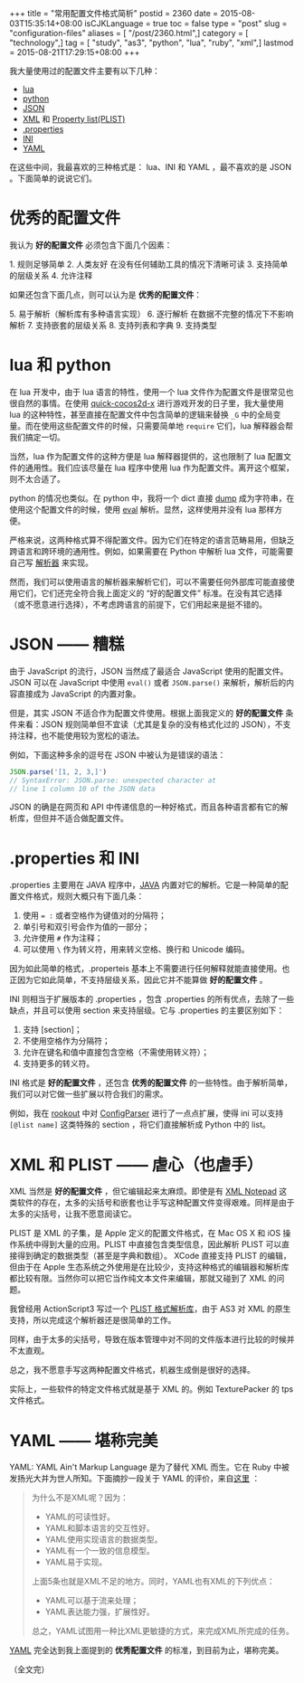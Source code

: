 +++
title = "常用配置文件格式简析"
postid = 2360
date = 2015-08-03T15:35:14+08:00
isCJKLanguage = true
toc = false
type = "post"
slug = "configuration-files"
aliases = [ "/post/2360.html",]
category = [ "technology",]
tag = [ "study", "as3", "python", "lua", "ruby", "xml",]
lastmod = 2015-08-21T17:29:15+08:00
+++


我大量使用过的配置文件主要有以下几种：

- [lua][lua]
- [python][python]
- [JSON][json]
- [XML][xml] 和 [Property list(PLIST)][plist]
- [.properties][properties]
- [INI][ini]
- [YAML][yaml]

在这些中间，我最喜欢的三种格式是： lua、INI 和 YAML ，最不喜欢的是 JSON 。下面简单的说说它们。<!--more-->

# 优秀的配置文件

我认为 **好的配置文件** 必须包含下面几个因素：

1\.	规则足够简单
2\. 人类友好
	在没有任何辅助工具的情况下清晰可读
3\.	支持简单的层级关系
4\.	允许注释

如果还包含下面几点，则可以认为是 **优秀的配置文件**：

5\. 易于解析（解析库有多种语言实现）
6\.	逐行解析
	在数据不完整的情况下不影响解析
7\.	支持嵌套的层级关系
8\.	支持列表和字典
9\.	支持类型

# lua 和 python

在 lua 开发中，由于 lua 语言的特性，使用一个 lua 文件作为配置文件是很常见也很自然的事情。在使用 [quick-cocos2d-x][1] 进行游戏开发的日子里，我大量使用 lua 的这种特性，甚至直接在配置文件中包含简单的逻辑来替换 `_G` 中的全局变量。而在使用这些配置文件的时候，只需要简单地 `require` 它们，lua 解释器会帮我们搞定一切。

当然，lua 作为配置文件的这种方便是 lua 解释器提供的，这也限制了 lua 配置文件的通用性。我们应该尽量在 lua 程序中使用 lua 作为配置文件。离开这个框架，则不太合适了。

python 的情况也类似。在 python 中，我将一个 dict 直接 [dump][2] 成为字符串，在使用这个配置文件的时候，使用 [eval][3] 解析。显然，这样使用并没有 lua 那样方便。 

严格来说，这两种格式算不得配置文件。因为它们在特定的语言范畴易用，但缺乏跨语言和跨环境的通用性。例如，如果需要在 Python 中解析 lua 文件，可能需要自己写 [解析器][rookoutlua] 来实现。

然而，我们可以使用语言的解析器来解析它们，可以不需要任何外部库可能直接使用它们，它们还完全符合我上面定义的 “好的配置文件” 标准。在没有其它选择（或不愿意进行选择），不考虑跨语言的前提下，它们用起来是挺不错的。

# JSON —— 糟糕

由于 JavaScript 的流行，JSON 当然成了最适合 JavaScript 使用的配置文件。JSON 可以在 JavaScript 中使用 `eval()` 或者 `JSON.parse()` 来解析，解析后的内容直接成为 JavaScript 的内置对象。

但是，其实 JSON 不适合作为配置文件使用。根据上面我定义的 **好的配置文件** 条件来看：JSON 规则简单但不宜读（尤其是复杂的没有格式化过的 JSON），不支持注释，也不能使用较为宽松的语法。

例如，下面这种多余的逗号在 JSON 中被认为是错误的语法：

```javascript
JSON.parse('[1, 2, 3,]')
// SyntaxError: JSON.parse: unexpected character at 
// line 1 column 10 of the JSON data
```

JSON 的确是在网页和 API 中传递信息的一种好格式，而且各种语言都有它的解析库，但但并不适合做配置文件。

# .properties 和 INI

.properties 主要用在 JAVA 程序中，[JAVA][pjava] 内置对它的解析。它是一种简单的配置文件格式，规则大概只有下面几条：

1. 使用 `= :` 或者空格作为键值对的分隔符；
2. 单引号和双引号会作为值的一部分；
3. 允许使用 `#` 作为注释；
4. 可以使用 `\` 作为转义符，用来转义空格、换行和 Unicode 编码。

因为如此简单的格式，.properteis 基本上不需要进行任何解释就能直接使用。也正因为它如此简单，不支持层级关系，因此它并不能算做 **好的配置文件** 。

INI 则相当于扩展版本的 .properties ，包含 .properties 的所有优点，去除了一些缺点，并且可以使用 section 来支持层级。它与 .properties 的主要区别如下：

1. 支持 [section]；
2. 不使用空格作为分隔符；
3. 允许在键名和值中直接包含空格（不需使用转义符）；
4. 支持更多的转义符。

INI 格式是 **好的配置文件** ，还包含 **优秀的配置文件** 的一些特性。由于解析简单，我们可以对它做一些扩展以符合我们的需求。

例如，我在 [rookout][rookoutconf] 中对 [ConfigParser][4] 进行了一点点扩展，使得 ini 可以支持 `[@list name]` 这类特殊的 section ，将它们直接解析成 Python 中的 list。

# XML 和 PLIST —— 虐心（也虐手）

XML 当然是 **好的配置文件** ，但它编辑起来太麻烦。即使是有 [XML Notepad][5] 这类软件的存在，太多的尖括号和嵌套也让手写这种配置文件变得艰难。同样是由于太多的尖括号，让我不愿意阅读它。

PLIST 是 XML 的子集，是 Apple 定义的配置文件格式，在 Mac OS X 和 iOS 操作系统中得到大量的应用。PLIST 中直接包含类型信息，因此解析 PLIST 可以直接得到确定的数据类型（甚至是字典和数组）。
XCode 直接支持 PLIST 的编辑，但由于在 Apple 生态系统之外使用是在比较少，支持这种格式的编辑器和解析库都比较有限。当然你可以把它当作纯文本文件来编辑，那就又碰到了 XML 的问题。

我曾经用 ActionScript3 写过一个 [PLIST 格式解析库][6]，由于 AS3 对 XML 的原生支持，所以完成这个解析器还是很简单的工作。

同样，由于太多的尖括号，导致在版本管理中对不同的文件版本进行比较的时候并不太直观。

总之，我不愿意手写这两种配置文件格式，机器生成倒是很好的选择。

实际上，一些软件的特定文件格式就是基于 XML 的。例如 TexturePacker 的 tps 文件格式。

# YAML —— 堪称完美

YAML: YAML Ain't Markup Language 是为了替代 XML 而生。它在 Ruby 中被发扬光大并为世人所知。下面摘抄一段关于 YAML 的评价，来自[这里][7] ：

> 为什么不是XML呢？因为：
> 
> * YAML的可读性好。
> * YAML和脚本语言的交互性好。
> * YAML使用实现语言的数据类型。
> * YAML有一个一致的信息模型。
> * YAML易于实现。 
> 
> 上面5条也就是XML不足的地方。同时，YAML也有XML的下列优点：
> 
> * YAML可以基于流来处理；
> * YAML表达能力强，扩展性好。 
> 
> 总之，YAML试图用一种比XML更敏捷的方式，来完成XML所完成的任务。

[YAML][yaml] 完全达到我上面提到的 **优秀配置文件** 的标准，到目前为止，堪称完美。

（全文完）

[lua]: http://www.lua.org
[xml]: http://www.w3.org/XML/
[python]: https://www.python.org/
[json]: http://json.org
[properties]: https://en.wikipedia.org/wiki/.properties
[ini]: https://en.wikipedia.org/wiki/INI_file
[plist]: https://en.wikipedia.org/wiki/Property_list
[yaml]: http://yaml.org/
[pjava]: http://docs.oracle.com/javase/7/docs/api/java/util/Properties.html
[rookoutlua]: https://github.com/zrong/rookout/blob/master/rookout/lua.py
[rookoutconf]: https://github.com/zrong/rookout/blob/master/rookout/conf.py
[1]: https://blog.zengrong.net/tag/cocos2d-x/
[2]: https://github.com/zrong/rookout/blob/master/rookout/conf.py#L68
[3]: https://github.com/zrong/rookout/blob/master/rookout/conf.py#L93
[4]: https://docs.python.org/3/library/configparser.html
[5]: http://www.microsoft.com/en-us/download/details.aspx?id=7973
[6]: https://blog.zengrong.net/post/1982.html
[7]: http://www.ibm.com/developerworks/cn/xml/x-cn-yamlintro/
